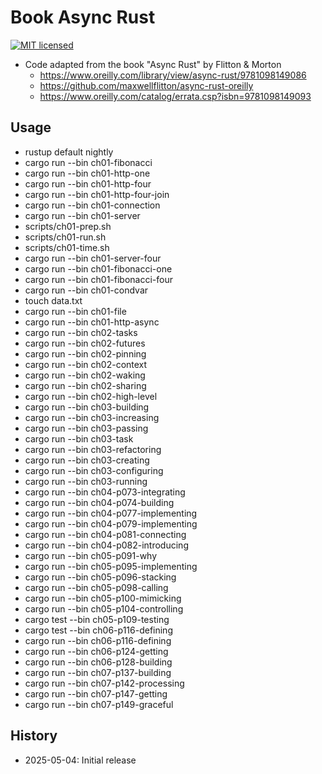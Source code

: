 # Book Async Rust

[![MIT licensed][mit-badge]][mit-url]

[mit-badge]: https://img.shields.io/badge/license-MIT-blue.svg
[mit-url]: https://github.com/david-wallace-croft/book-async-rust/blob/main/LICENSE.txt

- Code adapted from the book "Async Rust" by Flitton & Morton
  - https://www.oreilly.com/library/view/async-rust/9781098149086
  - https://github.com/maxwellflitton/async-rust-oreilly
  - https://www.oreilly.com/catalog/errata.csp?isbn=9781098149093

## Usage

- rustup default nightly
- cargo run --bin ch01-fibonacci
- cargo run --bin ch01-http-one
- cargo run --bin ch01-http-four
- cargo run --bin ch01-http-four-join
- cargo run --bin ch01-connection
- cargo run --bin ch01-server
- scripts/ch01-prep.sh
- scripts/ch01-run.sh
- scripts/ch01-time.sh
- cargo run --bin ch01-server-four
- cargo run --bin ch01-fibonacci-one
- cargo run --bin ch01-fibonacci-four
- cargo run --bin ch01-condvar
- touch data.txt
- cargo run --bin ch01-file
- cargo run --bin ch01-http-async
- cargo run --bin ch02-tasks
- cargo run --bin ch02-futures
- cargo run --bin ch02-pinning
- cargo run --bin ch02-context
- cargo run --bin ch02-waking
- cargo run --bin ch02-sharing
- cargo run --bin ch02-high-level
- cargo run --bin ch03-building
- cargo run --bin ch03-increasing
- cargo run --bin ch03-passing
- cargo run --bin ch03-task
- cargo run --bin ch03-refactoring
- cargo run --bin ch03-creating
- cargo run --bin ch03-configuring
- cargo run --bin ch03-running
- cargo run --bin ch04-p073-integrating
- cargo run --bin ch04-p074-building
- cargo run --bin ch04-p077-implementing
- cargo run --bin ch04-p079-implementing
- cargo run --bin ch04-p081-connecting
- cargo run --bin ch04-p082-introducing
- cargo run --bin ch05-p091-why
- cargo run --bin ch05-p095-implementing
- cargo run --bin ch05-p096-stacking
- cargo run --bin ch05-p098-calling
- cargo run --bin ch05-p100-mimicking
- cargo run --bin ch05-p104-controlling
- cargo test --bin ch05-p109-testing
- cargo test --bin ch06-p116-defining
- cargo run --bin ch06-p116-defining
- cargo run --bin ch06-p124-getting
- cargo run --bin ch06-p128-building
- cargo run --bin ch07-p137-building
- cargo run --bin ch07-p142-processing
- cargo run --bin ch07-p147-getting
- cargo run --bin ch07-p149-graceful

## History

- 2025-05-04: Initial release
